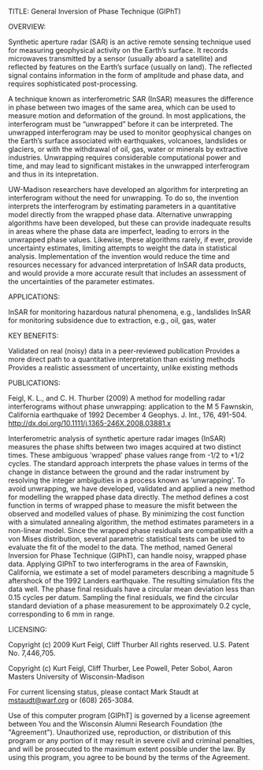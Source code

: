 TITLE: General Inversion of Phase Technique (GIPhT)

OVERVIEW:

Synthetic aperture radar (SAR) is an active remote sensing technique used for measuring geophysical activity on the Earth’s surface. It records microwaves transmitted by a sensor (usually aboard a satellite) and reflected by features on the Earth’s surface (usually on land). The reflected signal contains information in the form of amplitude and phase data, and requires sophisticated post-processing.

A technique known as interferometric SAR (InSAR) measures the difference in phase between two images of the same area, which can be used to measure motion and deformation of the ground. In most applications, the interferogram must be “unwrapped” before it can be interpreted. The unwrapped interferogram may be used to monitor geophysical changes on the Earth’s surface associated with earthquakes, volcanoes, landslides or glaciers, or with the withdrawal of oil, gas, water or minerals by extractive industries. Unwrapping requires considerable computational power and time, and may lead to significant mistakes in the unwrapped interferogram and thus in its intepretation.

UW-Madison researchers have developed an algorithm for interpreting an interferogram without the need for unwrapping. To do so, the invention interprets the interferogram by estimating parameters in a quantitative model directly from the wrapped phase data. Alternative unwrapping algorithms have been developed, but these can provide inadequate results in areas where the phase data are imperfect, leading to errors in the unwrapped phase values. Likewise, these algorithms rarely, if ever, provide uncertainty estimates, limiting attempts to weight the data in statistical analysis. Implementation of the invention would reduce the time and resources necessary for advanced interpretation of InSAR data products, and would provide a more accurate result that includes an assessment of the uncertainties of the parameter estimates.
 
APPLICATIONS:

InSAR for monitoring hazardous natural phenomena, e.g., landslides
InSAR for monitoring subsidence due to extraction, e.g., oil, gas, water

KEY BENEFITS:

Validated on real (noisy) data in a peer-reviewed publication
Provides a more direct path to a quantitative interpretation than existing methods
Provides a realistic assessment of uncertainty, unlike existing methods

PUBLICATIONS:

Feigl, K. L., and C. H. Thurber (2009)
A method for modelling radar interferograms without phase unwrapping: application to the M 5 Fawnskin, California earthquake of 1992 December 4 
Geophys. J. Int., 176, 491-504. http://dx.doi.org/10.1111/j.1365-246X.2008.03881.x 

Interferometric analysis of synthetic aperture radar images (InSAR) measures the phase shifts between two images acquired at two distinct times. These ambiguous 'wrapped' phase values range from -1/2 to +1/2 cycles. The standard approach interprets the phase values in terms of the change in distance between the ground and the radar instrument by resolving the integer ambiguities in a process known as 'unwrapping'. To avoid unwrapping, we have developed, validated and applied a new method for modelling the wrapped phase data directly. The method defines a cost function in terms of wrapped phase to measure the misfit between the observed and modelled values of phase. By minimizing the cost function with a simulated annealing algorithm, the method estimates parameters in a non-linear model. Since the wrapped phase residuals are compatible with a von Mises distribution, several parametric statistical tests can be used to evaluate the fit of the model to the data. The method, named General Inversion for Phase Technique (GIPhT), can handle noisy, wrapped phase data. Applying GIPhT to two interferograms in the area of Fawnskin, California, we estimate a set of model parameters describing a magnitude 5 aftershock of the 1992 Landers earthquake. The resulting simulation fits the data well. The phase final residuals have a circular mean deviation less than 0.15 cycles per datum. Sampling the final residuals, we find the circular standard deviation of a phase measurement to be approximately 0.2 cycle, corresponding to 6 mm in range.

LICENSING:

Copyright (c) 2009 Kurt Feigl, Cliff Thurber  All rights reserved.
U.S. Patent No. 7,446,705.

Copyright (c) Kurt Feigl, Cliff Thurber, Lee Powell, Peter Sobol, Aaron Masters
University of Wisconsin-Madison

For current licensing status, please contact Mark Staudt at mstaudt@warf.org or (608) 265-3084.

Use of this computer program [GIPhT] is governed by a license agreement
between You and the Wisconsin Alumni Research Foundation (the
"Agreement"). Unauthorized use, reproduction, or distribution of this
program or any portion of it may result in severe civil and criminal
penalties, and will be prosecuted to the maximum extent possible under
the law. By using this program, you agree to be bound by the terms of the
Agreement.


